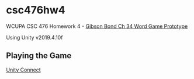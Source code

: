 # csc476hw4
WCUPA CSC 476 Homework 4 - [Gibson Bond Ch 34 Word Game Prototype](https://book.prototools.net/?page_id=521)

Using Unity v2019.4.10f

## Playing the Game
[Unity Connect](https://play.unity.com/mg/other/wcupa-csc-476-fall-2020-homework-4)
